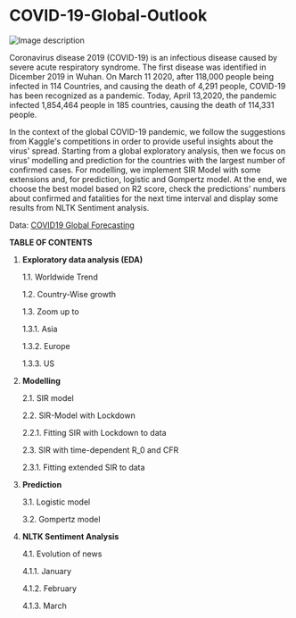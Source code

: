 # COVID-19-Global-Outlook

![Image description](https://cdn.downtoearth.org.in/library/large/2020-03-01/0.01792700_1583044755_coronavirus-illustration-carousel.jpg)

Coronavirus disease 2019 (COVID-19) is an infectious disease caused by severe acute respiratory syndrome. The first disease was identified in Dicember 2019 in Wuhan. 
On March 11 2020, after 118,000 people being infected in 114 Countries, and causing the death of 4,291 people, COVID-19 has been recognized as a pandemic.
Today, April 13,2020, the pandemic infected 1,854,464 people in 185 countries, causing the death of 114,331 people.

In the context of the global COVID-19 pandemic, we follow the suggestions from Kaggle's competitions in order to provide useful insights about the virus' spread. Starting from a global exploratory analysis, then we focus on virus' modelling and prediction for the countries with the largest number of confirmed cases. For modelling, we implement SIR Model with some extensions and, for prediction, logistic and Gompertz model. At the end, we choose the best model based on R2 score, check the predictions' numbers about confirmed and fatalities for the next time interval and display some results from NLTK Sentiment analysis. 

Data: [COVID19 Global Forecasting](https://www.kaggle.com/c/covid19-global-forecasting-week-4) 


**TABLE OF CONTENTS**

1. **Exploratory data analysis (EDA)**

    1.1. Worldwide Trend
    
    1.2. Country-Wise growth
    
    1.3. Zoom up to
    
      1.3.1. Asia
      
      1.3.2. Europe
      
      1.3.3. US
     
 2. **Modelling**

    2.1. SIR model
    
    2.2. SIR-Model with Lockdown
    
      2.2.1. Fitting SIR with Lockdown to data
      
    2.3. SIR with time-dependent R_0 and CFR
    
      2.3.1. Fitting extended SIR to data
      
 3. **Prediction**
   
    3.1. Logistic model
    
    3.2. Gompertz model
    
 4. **NLTK Sentiment Analysis**

    4.1. Evolution of news
    
      4.1.1. January
      
      4.1.2. February
      
      4.1.3. March    
